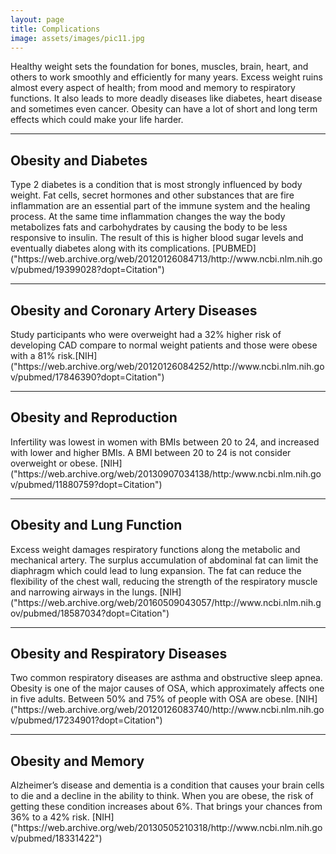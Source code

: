 ```yaml
---
layout: page
title: Complications
image: assets/images/pic11.jpg
---
```


<p>Healthy weight sets the foundation for bones, muscles, brain, heart, and others to work smoothly and efficiently for many years. Excess weight ruins almost every aspect of health; from mood and memory to respiratory functions. It also leads to more deadly diseases like diabetes, heart disease and sometimes even cancer. Obesity can have a lot of short and long term effects which could make your life harder. </p>

<hr class="major" />

<h2>Obesity and Diabetes</h2>
<p>Type 2 diabetes is a condition that is most strongly influenced by body weight.  Fat cells, secret hormones and other substances that are fire inflammation are an essential part of the immune system and the healing process. At the same time inflammation changes the way the body metabolizes fats and carbohydrates by causing the body to be less responsive to insulin. The result of this is higher blood sugar levels and eventually diabetes along with its complications. [PUBMED]("https://web.archive.org/web/20120126084713/http://www.ncbi.nlm.nih.gov/pubmed/19399028?dopt=Citation") </p>

<hr class="major" />

<h2>Obesity and Coronary Artery Diseases</h2>
<p>Study participants who were overweight had a 32% higher risk of developing CAD compare to normal weight patients and those were obese with a 81% risk.[NIH]("https://web.archive.org/web/20120126084252/http://www.ncbi.nlm.nih.gov/pubmed/17846390?dopt=Citation") </p>

<hr class="major" />

<h2>Obesity and Reproduction</h2>
<p>Infertility was lowest in women with BMIs between 20 to 24, and increased with lower and higher BMIs. A BMI between 20 to 24 is not consider overweight or obese. [NIH]("https://web.archive.org/web/20130907034138/http:/www.ncbi.nlm.nih.gov/pubmed/11880759?dopt=Citation") </p>

<hr class="major" />

<h2>Obesity and Lung Function</h2>
<p>Excess weight damages respiratory functions along the metabolic and mechanical artery. The surplus accumulation of abdominal fat can limit the diaphragm which could lead to lung expansion. The fat can reduce the flexibility of the chest wall, reducing the strength of the respiratory muscle and narrowing airways in the lungs. [NIH]("https://web.archive.org/web/20160509043057/http://www.ncbi.nlm.nih.gov/pubmed/18587034?dopt=Citation") </p>

<hr class="major" />

<h2>Obesity and Respiratory Diseases</h2>
<p>Two common respiratory diseases are asthma and obstructive sleep apnea. Obesity is one of the major causes of OSA, which approximately affects one in five adults. Between 50% and 75% of people with OSA are obese. [NIH]("https://web.archive.org/web/20120126083740/http://www.ncbi.nlm.nih.gov/pubmed/17234901?dopt=Citation") </p>

<hr class="major" />

<h2>Obesity and Memory</h2>
<p>Alzheimer’s disease and dementia is a condition that causes your brain cells to die and a decline in the ability to think. When you are obese, the risk of getting these condition increases about 6%. That brings your chances from 36% to a 42% risk. [NIH]("https://web.archive.org/web/20130505210318/http://www.ncbi.nlm.nih.gov/pubmed/18331422") </p>